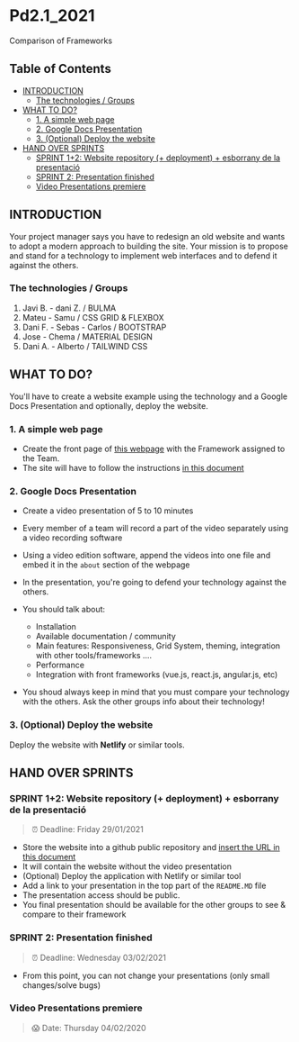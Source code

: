 # Pd2.1_2021
Comparison of Frameworks

## Table of Contents

<!-- toc -->

- [INTRODUCTION](#introduction)
  * [The technologies / Groups](#the-technologies--groups)
- [WHAT TO DO?](#what-to-do)
  * [1. A simple web page](#1-a-simple-web-page)
  * [2. Google Docs Presentation](#2-google-docs-presentation)
  * [3. (Optional) Deploy the website](#3-optional-deploy-the-website)
- [HAND OVER SPRINTS](#hand-over-sprints)
  * [SPRINT 1+2: Website repository (+ deployment) + esborrany de la presentació](#sprint-12-website-repository--deployment--esborrany-de-la-presentacio)
  * [SPRINT 2: Presentation finished](#sprint-2-presentation-finished)
  * [Video Presentations premiere](#video-presentations-premiere)

<!-- tocstop -->

## INTRODUCTION
Your project manager says you have to redesign an old website and wants to adopt a modern approach to building the site. Your mission is to propose and stand for a technology to implement web interfaces and to defend it against the others. 

### The technologies / Groups

1. Javi B. - dani Z. / BULMA 
2. Mateu - Samu / CSS GRID & FLEXBOX
3. Dani F. - Sebas - Carlos / BOOTSTRAP
3. Jose - Chema / MATERIAL DESIGN
5. Dani A. - Alberto / TAILWIND CSS

## WHAT TO DO?

You'll have to create a website example using the technology and a Google Docs Presentation and optionally, deploy the website.

### 1. A simple web page 

- Create the front page of [this webpage](https://www.w3schools.com/howto/tryhow_website_band.htm#band) with the Framework assigned to the Team.
- The site will have to follow the instructions [in this document](https://docs.google.com/document/d/1ZQ64qEARAcRYk9TDjlfnI6lt_QjAU4DblGibuAwuQVE/edit#)

### 2. Google Docs Presentation

- Create a video presentation of 5 to 10 minutes
- Every member of a team will record a part of the video separately using a video recording software
- Using a video edition software, append the videos into one file and embed it in the `about` section of the webpage

- In the presentation, you're going to defend your technology against the others. 
- You should talk about:
    - Installation
    - Available documentation / community
    - Main features: Responsiveness, Grid System, theming, integration with other tools/frameworks ....
    - Performance
    - Integration with front frameworks (vue.js, react.js, angular.js, etc)

- You shoud always keep in mind that you must compare your technology with the others. Ask the other groups info about their technology!

### 3. (Optional) Deploy the website

Deploy the website with **Netlify** or similar tools.



## HAND OVER SPRINTS


### SPRINT 1+2: Website repository (+ deployment) + esborrany de la presentació
> :alarm_clock: Deadline: Friday 29/01/2021

* Store the website into a github public repository and [insert the URL in this document](https://docs.google.com/spreadsheets/d/1ymNPMas7skRIr2i3mFZtaIYn-Gb7QR_z5bPOZPeZFDI/edit#gid=0)
* It will contain the website without the video presentation
* (Optional) Deploy the application with Netlify or similar tool
* Add a link to your presentation in the top part of the `README.MD` file
* The presentation access should be public.
* You final presentation should be available for the other groups to see & compare to their framework

### SPRINT 2: Presentation finished
> :alarm_clock: Deadline: Wednesday 03/02/2021
* From this point, you can not change your presentations (only small changes/solve bugs)

### Video Presentations premiere 
> :scream: Date: Thursday 04/02/2020
